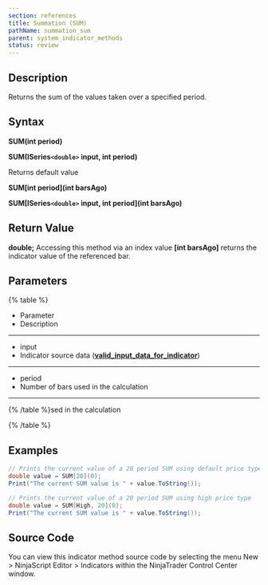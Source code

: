 ```yaml
---
section: references
title: Summation (SUM)
pathName: summation_sum
parent: system_indicator_methods
status: review
---
```


## Description

Returns the sum of the values taken over a specified period.

## Syntax

**SUM(int period)**  

**SUM(ISeries`<double>` input, int period)**

Returns default value  

**SUM[int period](int barsAgo)**  

**SUM[ISeries`<double>` input, int period](int barsAgo)**

## Return Value

**double;** Accessing this method via an index value **[int barsAgo]** returns the indicator value of the referenced bar.

## Parameters

{% table %}

* Parameter
* Description

---

* input
* Indicator source data ([**valid_input_data_for_indicator**](valid_input_data_for_indicator.md))

---

* period
* Number of bars used in the calculation

---

{% /table %}sed in the calculation

{% /table %}

## Examples

```csharp
// Prints the current value of a 20 period SUM using default price type
double value = SUM[20](0);
Print("The current SUM value is " + value.ToString());

// Prints the current value of a 20 period SUM using high price type
double value = SUM[High, 20](0);
Print("The current SUM value is " + value.ToString());
```

## Source Code

You can view this indicator method source code by selecting the menu New > NinjaScript Editor > Indicators within the NinjaTrader Control Center window.
